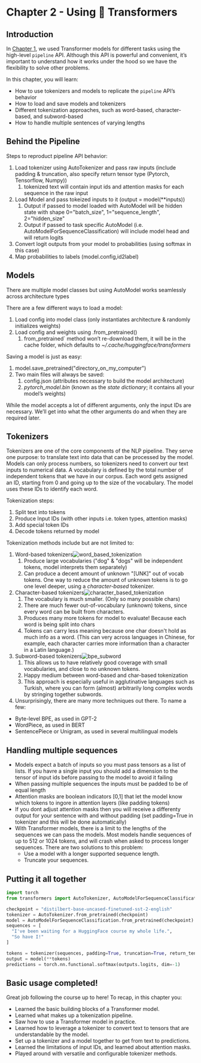 # Chapter 2 - Using 🤗 Transformers



## Introduction

In [Chapter 1](https://huggingface.co/course/chapter1), we used Transformer models for different tasks using the high-level `pipeline` API. Although this API is powerful and convenient, it’s important to understand how it works under the hood so we have the flexibility to solve other problems.

In this chapter, you will learn:

- How to use tokenizers and models to replicate the `pipeline` API’s behavior
- How to load and save models and tokenizers
- Different tokenization approaches, such as word-based, character-based, and subword-based
- How to handle multiple sentences of varying lengths

## Behind the Pipeline

Steps to reproduct pipeline API behavior:

1. Load tokenizer using AutoTokenizer and pass raw inputs (include padding & truncation, also specify return tensor type (Pytorch, Tensorflow, Numpy))
   1. tokenized text will contain input ids and attention masks for each sequence in the raw input
2. Load Model and pass tokeized inputs to it (output = model(**inputs))
   1. Output if passed to model loaded with AutoModel will be hidden state with shape 0="batch_size", 1="sequence_length", 2="hidden_size"
   2. Output if passed to task specific AutoModel (i.e. AutoModelForSequenceClassification) will include model head and will return logits
3. Convert logit outputs from your model to probabilities (using softmax in this case)
4. Map probabilities to labels (model.config,id2label)

## Models

There are multiple model classes but using AutoModel works seamlessly across architecture types

There are a few different ways to load a model:

1. Load config into model class (only instantiates architecture & randomly initializes weights)
2. Load config and weights using .from_pretrained()
   1. from_pretrained` method won’t re-download them, it will be in the cache folder, which defaults to *~/.cache/huggingface/transformers*

Saving a model is just as easy:

1. model.save_pretrained("directory_on_my_computer")
2. Two main files will always be saved:
   1. config.json (attributes necessary to build the model architecture)
   2. *pytorch_model.bin* (known as the *state dictionary*; it contains all your model’s weights)

While the model accepts a lot of different arguments, only the input IDs are necessary. We’ll get into what the other arguments do and when they are required later.

## Tokenizers

Tokenizers are one of the core components of the NLP pipeline. They serve one purpose: to translate text into data that can be processed by the model. Models can only process numbers, so tokenizers need to convert our text inputs to numerical data. A vocabulary is defined by the total number of independent tokens that we have in our corpus. Each word gets assigned an ID, starting from 0 and going up to the size of the vocabulary. The model uses these IDs to identify each word. 

Tokenization steps:

1. Split text into tokens
2. Produce Input IDs (with other inputs i.e. token types, attention masks)
3. Add special token IDs
4. Decode tokens returned by model

Tokenization methods include but are not limited to:

1. Word-based tokenizers![word_based_tokenization](https://huggingface.co/course/static/chapter2/word_based_tokenization.png)
   1. Produce large vocabularies ("dog" & "dogs" will be independent tokens, model interprets them separately)
   2. Can produce a decent amount of unknown "[UNK]" out of vocab tokens. One way to reduce the amount of unknown tokens is to go one level deeper, using a *character-based* tokenizer.
2. Character-based tokenizers![character_based_tokenization](https://huggingface.co/course/static/chapter2/character_based_tokenization.png)
   1. The vocabulary is much smaller. (Only so many possible chars)
   2. There are much fewer out-of-vocabulary (unknown) tokens, since every word can be built from characters.
   3. Produces many more tokens for model to evaluate! Because each word is being split into chars
   4. Tokens can carry less meaning because one char doesn't hold as much info as a word. (This can very across languages in Chinese, for example, each character carries more information than a character in a Latin language.)
3. Subword-based tokenizers![bpe_subword](https://huggingface.co/course/static/chapter2/bpe_subword.png)
   1. This allows us to have relatively good coverage with small vocabularies, and close to no unknown tokens.
   2. Happy medium between word-based and char-based tokenization
   3. This approach is especially useful in agglutinative languages such as Turkish, where you can form (almost) arbitrarily long complex words by stringing together subwords.
4. Unsurprisingly, there are many more techniques out there. To name a few:

- Byte-level BPE, as used in GPT-2
- WordPiece, as used in BERT
- SentencePiece or Unigram, as used in several multilingual models

## Handling multiple sequences

- Models expect a batch of inputs so you must pass tensors as a list of lists. If you havre a single input you should add a dimension to the tensor of input ids before passing to the model to avoid it failing
- When passing multiple sequences the inputs must be padded to be of equal length
- Attention masks are boolean indicators [0,1] that let the model know which tokens to ingore in attention layers (like padding tokens)
- If you dont adjust attention masks then you will receive a differenty output for your sentence with and without padding (set padding=True in tokenizer and this will be done automatically)
- With Transformer models, there is a limit to the lengths of the sequences we can pass the models. Most models handle sequences of up to 512 or 1024 tokens, and will crash when asked to process longer sequences. There are two solutions to this problem:
  - Use a model with a longer supported sequence length.
  - Truncate your sequences.

## Putting it all together

```python
import torch
from transformers import AutoTokenizer, AutoModelForSequenceClassification

checkpoint = "distilbert-base-uncased-finetuned-sst-2-english"
tokenizer = AutoTokenizer.from_pretrained(checkpoint)
model = AutoModelForSequenceClassification.from_pretrained(checkpoint)
sequences = [
  "I've been waiting for a HuggingFace course my whole life.",
  "So have I!"
]

tokens = tokenizer(sequences, padding=True, truncation=True, return_tensors="pt")
output = model(**tokens)
predictions = torch.nn.functional.softmax(outputs.logits, dim=-1)
```

## Basic usage completed!

Great job following the course up to here! To recap, in this chapter you:

- Learned the basic building blocks of a Transformer model.
- Learned what makes up a tokenization pipeline.
- Saw how to use a Transformer model in practice.
- Learned how to leverage a tokenizer to convert text to tensors that are understandable by the model.
- Set up a tokenizer and a model together to get from text to predictions.
- Learned the limitations of input IDs, and learned about attention masks.
- Played around with versatile and configurable tokenizer methods.